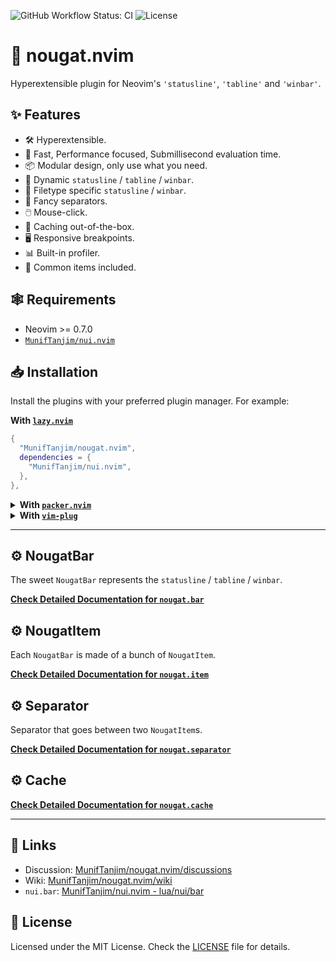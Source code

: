 ![GitHub Workflow Status: CI](https://img.shields.io/github/actions/workflow/status/MunifTanjim/nougat.nvim/ci.yml?branch=main&label=CI&style=for-the-badge)
![License](https://img.shields.io/github/license/MunifTanjim/nougat.nvim?color=%231385D0&style=for-the-badge)

# :chocolate_bar: nougat.nvim

Hyperextensible plugin for Neovim's `'statusline'`, `'tabline'` and `'winbar'`.

## :sparkles: Features

- :hammer_and_wrench: Hyperextensible.
- :rocket: Fast, Performance focused, Submillisecond evaluation time.
- :package: Modular design, only use what you need.
- :crystal_ball: Dynamic `statusline` / `tabline` / `winbar`.
- :page_with_curl: Filetype specific `statusline` / `winbar`.
- :nail_care: Fancy separators.
- :computer_mouse: Mouse-click.
- :briefcase: Caching out-of-the-box.
- :desktop_computer: Responsive breakpoints.
- :bar_chart: Built-in profiler.
- :peanuts: Common items included.

## :spider_web: Requirements

- Neovim >= 0.7.0
- [`MunifTanjim/nui.nvim`](https://github.com/MunifTanjim/nui.nvim)

## :inbox_tray: Installation

Install the plugins with your preferred plugin manager. For example:

**With [`lazy.nvim`](https://github.com/folke/lazy.nvim)**

```lua
{
  "MunifTanjim/nougat.nvim",
  dependencies = {
    "MunifTanjim/nui.nvim",
  },
},
```

<details>
<summary>
<strong>With <a href="https://github.com/wbthomason/packer.nvim"><code>packer.nvim</code></a></strong>
</summary>

```lua
use({
  "MunifTanjim/nougat.nvim",
  requires = {
    "MunifTanjim/nui.nvim",
  },
})
```
</details>

<details>
<summary>
<strong>With <a href="https://github.com/junegunn/vim-plug"><code>vim-plug</code></a></strong>
</summary>

```vim
Plug 'MunifTanjim/nougat.nvim'
Plug 'MunifTanjim/nui.nvim'
```
</details>

---

## :gear: NougatBar

The sweet `NougatBar` represents the `statusline` / `tabline` / `winbar`.

**[Check Detailed Documentation for `nougat.bar`](lua/nougat/bar)**

## :gear: NougatItem

Each `NougatBar` is made of a bunch of `NougatItem`.

**[Check Detailed Documentation for `nougat.item`](lua/nougat/item)**

## :gear: Separator

Separator that goes between two `NougatItem`s.

**[Check Detailed Documentation for `nougat.separator`](lua/nougat/separator)**

## :gear: Cache

**[Check Detailed Documentation for `nougat.cache`](lua/nougat/cache)**

---

## :notebook: Links

- Discussion: [MunifTanjim/nougat.nvim/discussions](https://github.com/MunifTanjim/nougat.nvim/discussions)
- Wiki: [MunifTanjim/nougat.nvim/wiki](https://github.com/MunifTanjim/nougat.nvim/wiki)
- `nui.bar`: [MunifTanjim/nui.nvim - lua/nui/bar](https://github.com/MunifTanjim/nui.nvim/tree/main/lua/nui/bar)

## :scroll: License

Licensed under the MIT License. Check the [LICENSE](./LICENSE) file for details.
